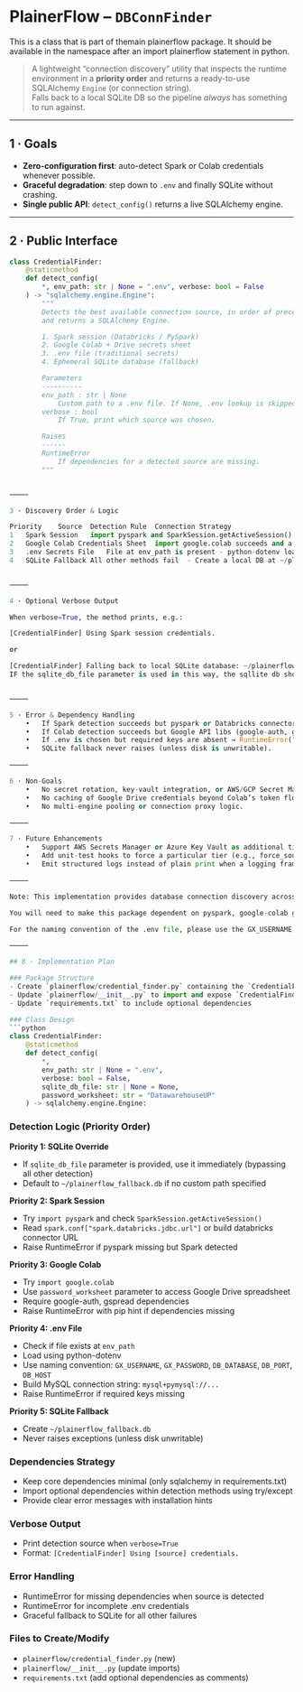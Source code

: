 # PlainerFlow – `DBConnFinder`

This is a class that is part of themain plainerflow package. It should be available in the namespace after an import plainerflow statement in python.

> A lightweight “connection discovery” utility that inspects the runtime environment in a **priority order** and returns a ready-to-use SQLAlchemy `Engine` (or connection string).  
> Falls back to a local SQLite DB so the pipeline *always* has something to run against.

---

## 1 · Goals
- **Zero-configuration first**: auto-detect Spark or Colab credentials whenever possible.
- **Graceful degradation**: step down to `.env` and finally SQLite without crashing.
- **Single public API**: `detect_config()` returns a live SQLAlchemy engine.

---

## 2 · Public Interface

```python
class CredentialFinder:
    @staticmethod
    def detect_config(
        *, env_path: str | None = ".env", verbose: bool = False
    ) -> "sqlalchemy.engine.Engine":
        """
        Detects the best available connection source, in order of precedence,
        and returns a SQLAlchemy Engine.

        1. Spark session (Databricks / PySpark)
        2. Google Colab + Drive secrets sheet
        3. .env file (traditional secrets)
        4. Ephemeral SQLite database (fallback)

        Parameters
        ----------
        env_path : str | None
            Custom path to a .env file. If None, .env lookup is skipped.
        verbose : bool
            If True, print which source was chosen.

        Raises
        ------
        RuntimeError
            If dependencies for a detected source are missing.
        """


⸻

3 · Discovery Order & Logic

Priority	Source	Detection Rule	Connection Strategy
1	Spark Session	import pyspark and SparkSession.getActiveSession() returns a session	- Read spark.conf["spark.databricks.jdbc.url"] or build a databricks+connector:// URL.- Return create_engine(...).
2	Google Colab Credentials Sheet	import google.colab succeeds and a predefined Drive spreadsheet ID env var exists	- Use Google Drive API + OAuth popup to read a sheet cell containing the DB URL / password.- Assemble SQLAlchemy URL and return engine. This should have a password_worksheet parameter that refers to a worksheet within the current Google Suite users Google Drive account.
3	.env Secrets File	File at env_path is present	- python-dotenv loads vars like DB_TYPE, DB_USER, DB_PASS, etc.- Build create_engine(...) accordingly.
4	SQLite Fallback	All other methods fail	- Create a local DB at ~/plainerflow_fallback.db (or :memory:).- Return create_engine("sqlite:///~/plainerflow_fallback.db").


⸻

4 · Optional Verbose Output

When verbose=True, the method prints, e.g.:

[CredentialFinder] Using Spark session credentials.

or

[CredentialFinder] Falling back to local SQLite database: ~/plainerflow_fallback.db. This should be the default, but an optional named parameter should override this. 
IF the sqlite_db_file parameter is used in this way, the sqllite db should be used no matter what else is available. 


⸻

5 · Error & Dependency Handling
	•	If Spark detection succeeds but pyspark or Databricks connector is missing → RuntimeError.
	•	If Colab detection succeeds but Google API libs (google-auth, gspread, etc.) are missing → RuntimeError with pip hint.
	•	If .env is chosen but required keys are absent → RuntimeError("Incomplete .env credentials").
	•	SQLite fallback never raises (unless disk is unwritable).

⸻

6 · Non-Goals
	•	No secret rotation, key-vault integration, or AWS/GCP Secret Manager hooks (keep it minimal).
	•	No caching of Google Drive credentials beyond Colab’s token flow.
	•	No multi-engine pooling or connection proxy logic.

⸻

7 · Future Enhancements
	•	Support AWS Secrets Manager or Azure Key Vault as additional tiers.
	•	Add unit-test hooks to force a particular tier (e.g., force_source="sqlite").
	•	Emit structured logs instead of plain print when a logging framework is available.

⸻

Note: This implementation provides database connection discovery across multiple environments including Spark, Google Colab, and traditional .env file configurations.

You will need to make this package dependent on pyspark, google-colab gspread etc. Try to load these within the detection code since detecting the presence of these libraries is part of the functionality to find the relevant connection. 

For the naming convention of the .env file, please use the GX_USERNAME, GX_PASSWORD, DB_DATABASE, DB_PORT, DB_HOST convention.

⸻

## 8 · Implementation Plan

### Package Structure
- Create `plainerflow/credential_finder.py` containing the `CredentialFinder` class
- Update `plainerflow/__init__.py` to import and expose `CredentialFinder`
- Update `requirements.txt` to include optional dependencies

### Class Design
```python
class CredentialFinder:
    @staticmethod
    def detect_config(
        *, 
        env_path: str | None = ".env", 
        verbose: bool = False,
        sqlite_db_file: str | None = None,
        password_worksheet: str = "DatawarehouseUP"
    ) -> sqlalchemy.engine.Engine:
```

### Detection Logic (Priority Order)

**Priority 1: SQLite Override**
- If `sqlite_db_file` parameter is provided, use it immediately (bypassing all other detection)
- Default to `~/plainerflow_fallback.db` if no custom path specified

**Priority 2: Spark Session**
- Try `import pyspark` and check `SparkSession.getActiveSession()`
- Read `spark.conf["spark.databricks.jdbc.url"]` or build databricks connector URL
- Raise RuntimeError if pyspark missing but Spark detected

**Priority 3: Google Colab**
- Try `import google.colab` 
- Use `password_worksheet` parameter to access Google Drive spreadsheet
- Require google-auth, gspread dependencies
- Raise RuntimeError with pip hint if dependencies missing

**Priority 4: .env File**
- Check if file exists at `env_path`
- Load using python-dotenv
- Use naming convention: `GX_USERNAME`, `GX_PASSWORD`, `DB_DATABASE`, `DB_PORT`, `DB_HOST`
- Build MySQL connection string: `mysql+pymysql://...`
- Raise RuntimeError if required keys missing

**Priority 5: SQLite Fallback**
- Create `~/plainerflow_fallback.db`
- Never raises exceptions (unless disk unwritable)

### Dependencies Strategy
- Keep core dependencies minimal (only sqlalchemy in requirements.txt)
- Import optional dependencies within detection methods using try/except
- Provide clear error messages with installation hints

### Verbose Output
- Print detection source when `verbose=True`
- Format: `[CredentialFinder] Using [source] credentials.`

### Error Handling
- RuntimeError for missing dependencies when source is detected
- RuntimeError for incomplete .env credentials
- Graceful fallback to SQLite for all other failures

### Files to Create/Modify
- `plainerflow/credential_finder.py` (new)
- `plainerflow/__init__.py` (update imports)
- `requirements.txt` (add optional dependencies as comments)
